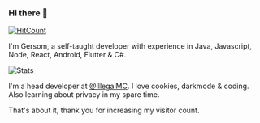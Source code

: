 ### Hi there 👋
[![HitCount](http://hits.dwyl.com/GersomR-afk/GersomR-afk.svg?style=flat)](http://hits.dwyl.com/GersomR-afk/GersomR-afk)

I'm Gersom, a self-taught developer with experience in Java, Javascript, Node, React, Android, Flutter & C#.

![Stats](https://github-readme-stats.vercel.app/api?username=GersomR-afk&show_icons=true&count_private=true&theme=dark)

I'm a head developer at [@IllegalMC](https://github.com/IllegalMC). I love cookies, darkmode & coding.
Also learning about privacy in my spare time.

That's about it, thank you for increasing my visitor count.
